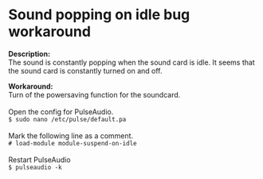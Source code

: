  
Sound popping on idle bug workaround
====================================

**Description:**<br>
The sound is constantly popping when the sound card is idle. It seems that the sound card is constantly turned on and off.

**Workaround:**<br>
Turn of the powersaving function for the soundcard.<br>
<br>
Open the config for PulseAudio.<br>
`$ sudo nano /etc/pulse/default.pa`<br>
<br>
Mark the following line as a comment.<br>
`# load-module module-suspend-on-idle`<br>
<br>
Restart PulseAudio<br>
`$ pulseaudio -k`<br>
